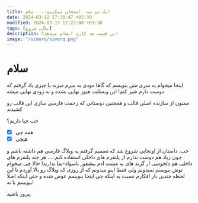 ```yaml
---
title: یک دو سه، امتحان میکنیم.... سلام!
date: 2024-03-12 17:30:47 +03:30
modified: 2024-03-15 12:22:00 +03:30
tags: [بلاگ, شروع]
description: این قسمت چه کاری انجام میدهد؟
image: "/simorq/simorq.png"
---
```




# سلام

اینجا میخوام یه سری متن بنویسم که گاها مودی به سرم میزنه یا چیزی یاد گرفتم که دوست دارم شیر کنم!
این وبسایت هنوز نهایی نشده و به زودی نهایی میشه

ممنون از سازنده اصلی قالب و همچنین دوستانی که زحمت فارسی سازی این قالب رو کشیدند


خب چیا داریم؟

- [x] همه چی
- [x] هیچی

خب، داستان از اونجایی شروع شد که تصمیم گرفتم یه وبلاگ فارسی هم داشته باشم و چون زیاد هم دوست ندارم از پلتفرم های داخلی استفاده کنم..... هر چند پلتفرم های داخلی هم دلخوشی از گزند های یه مشت آدم بیشعور باسواد-نما ندارند!
حالا چی میخوام توش بنویسم نمیدونم ولی فقط اینو میدونم که از روزی که وبلاگ رو بالا آوردم تا این لحظه چندین بار افکارم نسبت به اینکه چی اینجا بنویسم عوض شده و حتی اینکه اصلا بنویسم یا نه!

پیروز باشید
